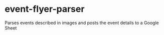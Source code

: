 # event-flyer-parser
Parses events described in images and posts the event details to a Google Sheet
